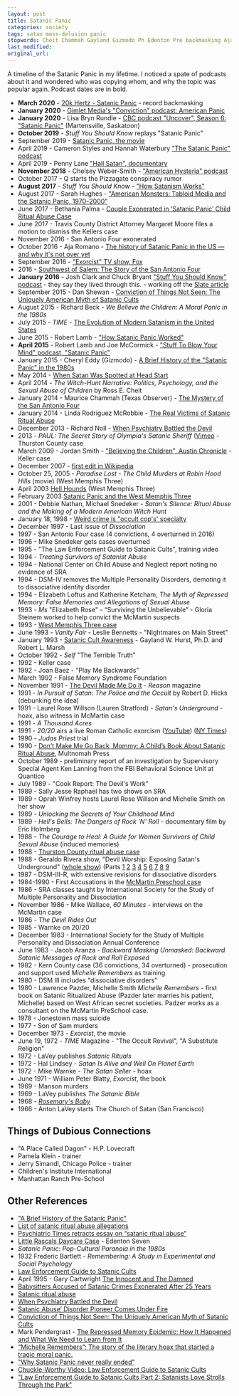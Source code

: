 ```yaml
---
layout: post
title: Satanic Panic
categories: society
tags: satan mass-delusion panic
stopwords: Cheit Chammah Gayland Gizmodo Ph Edenton Pre backmasking Aja Aranza Bennetts Bethania Blatty Bryn Chelsey Dagon Geraldo Kellers Ketcham LaVey Lanning Loftus Martensville McRobbie Multnomah Noll Padzer Palma Pendergrast PreSchool Quantico Rundle Shewan Simandl Thurston backmasking Holmberg Jonestown Pizzagate Stratford
last_modified:
original_url:
---
```


A timeline of the Satanic Panic in my lifetime. I noticed a spate of podcasts about it and wondered who was copying whom, and why the topic was popular again. Podcast dates are in bold.

<!--more-->

* **March 2020** - [20k Hertz - Satanic Panic](https://www.20k.org/episodes/satanicpanic) - record backmasking
* **January 2020** - [Gimlet Media's "Conviction" podcast: American Panic](https://gimletmedia.com/shows/conviction)
* **January 2020** - Lisa Bryn Rundle - [CBC podcast "Uncover", Season 6: "Satanic Panic"](https://www.cbc.ca/radio/uncover/new-podcast-explores-how-satanic-panic-overtook-a-saskatchewan-town-1.5449917) (Martensville, Saskatoon)
* **October 2019** - *Stuff You Should Know* replays "Satanic Panic"
* September 2019 - [Satanic Panic, the movie](https://www.imdb.com/title/tt8510350/)
* April 2019 - Cameron Styles and Hannah Waterbury ["The Satanic Panic" podcast](https://www.satanicpanicpodcast.com/episodes)
* April 2019 - Penny Lane ["Hail Satan", documentary](https://www.hailsatanfilm.com)
* **November 2018** - Chelsey Weber-Smith - ["American Hysteria" podcast](https://www.stitcher.com/podcast/chelsey-webersmith/american-hysteria/e/57668940)
* October 2017 - Q starts the Pizzagate conspiracy rumor
* **August 2017** - *Stuff You Should Know* - ["How Satanism Works"](https://www.iheart.com/podcast/105-stuff-you-should-know-26940277/episode/how-satanism-works-29467653/)
* August 2017 - Sarah Hughes - ["American Monsters: Tabloid Media and the Satanic Panic, 1970–2000"](https://www.cambridge.org/core/journals/journal-of-american-studies/article/american-monsters-tabloid-media-and-the-satanic-panic-19702000/D674D558FA7399E91149BFCAB138792D)
* June 2017 - Bethania Palma - [Couple Exonerated in ‘Satanic Panic’ Child Ritual Abuse Case](https://www.snopes.com/news/2017/06/23/satanic-panic/)
* June 2017 - Travis County District Attorney Margaret Moore files a motion to dismiss the Kellers case
* November 2016 - San Antonio Four exonerated
* October 2016 - Aja Romano - [The history of Satanic Panic in the US — and why it's not over yet](https://www.vox.com/2016/10/30/13413864/satanic-panic-ritual-abuse-history-explained)
* September 2016 - ["Exorcist" TV show, Fox](https://www.fox.com/the-exorcist/)
* 2016 - [Southwest of Salem: The Story of the San Antonio Four](http://www.southwestofsalem.com)
* **January 2016** - Josh Clark and Chuck Bryant ["Stuff You Should Know" podcast](https://www.iheart.com/podcast/105-stuff-you-should-know-26940277/episode/the-satanic-panic-of-the-1980s-29467671/) - they say they lived through this.  - working off the [Slate article](https://slate.com/technology/2014/01/fran-and-dan-keller-freed-two-of-the-last-victims-of-satanic-ritual-abuse-panic.html)
* September 2015 - Dan Shewan - [Conviction of Things Not Seen: The Uniquely American Myth of Satanic Cults](https://psmag.com/social-justice/make-a-cross-with-your-fingers-its-the-satanic-panic)
* August 2015 - Richard Beck - *We Believe the Children: A Moral Panic in the 1980s*
* July 2015 - *TIME* - [The Evolution of Modern Satanism in the United States](https://time.com/3973573/satanism-american-history/)
* June 2015 - Robert Lamb - ["How Satanic Panic Worked"](https://history.howstuffworks.com/historical-events/satanic-panic.htm)
* **April 2015** - Robert Lamb and Joe McCormick - ["Stuff To Blow Your Mind" podcast, "Satanic Panic"](https://www.iheart.com/podcast/stuff-to-blow-your-mind-21123915/episode/satanic-panic-30231888/)
* January 2015 - Cheryl Eddy (Gizmodo) - [A Brief History of the "Satanic Panic" in the 1980s](https://gizmodo.com/a-brief-history-of-satanic-panic-in-the-1980s-1679476373)
* May 2014 - [When Satan Was Spotted at Head Start](https://reason.com/2014/05/13/when-satan-was-spotted-at-head-start/)
* April 2014 - *The Witch-Hunt Narrative: Politics, Psychology, and the Sexual Abuse of Children* by Ross E. Cheit
* January 2014 - Maurice Chammah (Texas Observer) - [The Mystery of the San Antonio Four](https://www.texasobserver.org/mystery-san-antonio-four/)
* January 2014 - Linda Rodriguez McRobbie - [The Real Victims of Satanic Ritual Abuse](https://slate.com/technology/2014/01/fran-and-dan-keller-freed-two-of-the-last-victims-of-satanic-ritual-abuse-panic.html)
* December 2013 - Richard Noll - [When Psychiatry Battled the Devil](https://www.garygreenbergonline.com/w/wp-content/uploads/2013/12/Psychiatric_Times_-_When_Psychiatry_Battled_the_Devil_-_2013-12-06.pdf)
* 2013 - *PAUL: The Secret Story of Olympia's Satanic Sheriff* ([Vimeo](https://vimeo.com/48557671) - Thurston County case
* March 2009 - Jordan Smith - ["Believing the Children", Austin Chronicle](https://www.austinchronicle.com/news/2009-03-27/believing-the-children/) - Keller case
* December 2007 - [first edit in Wikipedia](https://rationalwiki.org/w/index.php?title=Satanic_Panic&oldid=94988)
* October 25, 2005 - *Paradise Lost - The Child Murders at Robin Hood Hills* (movie) (West Memphis Three)
* April 2003 [Hell Hounds](https://reason.com/2003/04/01/hell-hounds-2/) (West Memphis Three)
* February 2003 [Satanic Panic and the West Memphis Three](https://reason.com/2010/02/25/satanic-panic-and-the-west-mem/)
* 2001 - Debbie Nathan, Michael Snedeker - *Satan's Silence: Ritual Abuse and the Making of a Modern American Witch Hunt*
* January 18, 1998 - [Weird crime is "occult cop's' specialty](https://www.tampabay.com/archive/1998/01/18/weird-crime-is-occult-cop-s-specialty/)
* December 1997 - Last issue of *Dissociation*
* 1997 - San Antonio Four case (4 convictions, 4 overturned in 2016)
* 1996 - Mike Snedeker gets cases overturned
* 1995 - "The Law Enforcement Guide to Satanic Cults", training video
* 1994 - *Treating Survivors of Satanist Abuse*
* 1994 - National Center on Child Abuse and Neglect report noting no evidence of SRA
* 1994 - DSM-IV removes the Multiple Personality Disorders, demoting it to dissociative identity disorder
* 1994 - Elizabeth Loftus and Katherine Ketcham, *The Myth of Repressed Memory: False Memories and Allegations of Sexual Abuse*
* 1993 - *Ms* "Elizabeth Rose" - “Surviving the Unbelievable” - Gloria Steinem worked to help convict the McMartin suspects
* 1993 - [West Memphis Three case](https://www.history.com/this-day-in-history/west-memphis-three-released-from-prison-after-18-years)
* June 1993 - *Vanity Fair* - Leslie Bennetts - "Nightmares on Main Street"
* January 1993 - [Satanic Cult Awareness](https://www.ojp.gov/pdffiles1/Photocopy/140554NCJRS.pdf) - Gayland W. Hurst, Ph.D. and Robert L. Marsh
* October 1992 - *Self* "The Terrible Truth"
* 1992 - Keller case
* 1992 - Joan Baez - "Play Me Backwards"
* March 1992 - False Memory Syndrome Foundation
* November 1991 - [The Devil Made Me Do It](https://reason.com/1991/11/01/the-devil-made-me-do-it/) - *Reason* magazine
* 1991 - *In Pursuit of Satan: The Police and the Occult* by Robert D. Hicks (debunking the idea)
* 1991 - Laurel Rose Willson (Lauren Stratford) - *Satan's Underground* - hoax, also witness in McMartin case
* 1991 - *A Thousand Acres*
* 1991 - *20/20* airs a live Roman Catholic exorcism ([YouTube](https://www.youtube.com/watch?v=L5-FW4wRnTE)) ([NY Times](https://www.nytimes.com/1991/04/05/news/the-rite-of-exorcism-on-20-20.html))
* 1990 - *Judas Priest* trial
* 1990 - [Don’t Make Me Go Back, Mommy: A Child’s Book About Satanic Ritual Abuse](http://awfullibrarybooks.net/satan-for-kids/), Multnomah Press
* October 1989 - preliminary report of an investigation by Supervisory Special Agent Ken Lanning from the FBI Behavioral Science Unit at Quantico
* July 1989 - "Cook Report: The Devil's Work"
* 1989 - Sally Jesse Raphael has two shows on SRA
* 1989 - Oprah Winfrey hosts Laurel Rose Willson and Michelle Smith on her show
* 1989 - *Unlocking the Secrets of Your Childhood Mind*
* 1989 - *Hell's Bells: The Dangers of Rock 'N' Roll* - documentary film by Eric Holmberg
* 1988 - *The Courage to Heal: A Guide for Women Survivors of Child Sexual Abuse* (induced memories)
* 1988 - [Thurston County ritual abuse case](https://en.wikipedia.org/wiki/Thurston_County_ritual_abuse_case)
* 1988 - Geraldo Rivera show, "Devil Worship: Exposing Satan's Underground" ([whole show](https://www.youtube.com/watch?v=0mytkRybjNI)) (Parts [1](https://www.youtube.com/watch?v=qocBf3_mmic) [2](https://www.youtube.com/watch?v=4kK4yAmwpCU) [3](https://www.youtube.com/watch?v=qnM95xmLoMY) [4](https://www.youtube.com/watch?v=YTY0p-yEo70) [5](https://www.youtube.com/watch?v=B5KaTXjMUaA) [6](https://www.youtube.com/watch?v=aGHulFE7-o0) [7](https://www.youtube.com/watch?v=WvjFzrH90pk) [8](https://www.youtube.com/watch?v=xDpZGBQ4h4k) [9](https://www.youtube.com/watch?v=v1Y8xWMxqus)
* 1987 - DSM-III-R, with extensive revisions for dissociative disorders
* 1984-1990 - First Accusations in the [McMartin Preschool case](https://en.wikipedia.org/wiki/McMartin_preschool_trial)
* 1986 - SRA classes taught by International Society for the Study of Multiple Personality and Dissociation
* November 1986 - Mike Wallace, *60 Minutes* - interviews on the McMartin case
* 1986 - *The Devil Rides Out*
* 1985 - Warnke on 20/20
* December 1983 - International Society for the Study of Multiple Personality and Dissociation Annual Conference
* June 1983 - Jacob Aranza - *Backward Masking Unmasked: Backward Satanic Messages of Rock and Roll Exposed*
* 1982 - Kern County case (36 convictions, 34 overturned) - prosecution and support used *Michelle Remembers* as training
* 1980 - DSM III includes "dissociative disorders"
* 1980 - Lawrence Pazder, Michelle Smith *Michelle Remembers* - first book on Satanic Ritualized Abuse (Pazder later marries his patient, Michelle) based on West African secret societies. Padzer works as a consultant on the McMartin PreSchool case.
* 1978 - Jonestown mass suicide
* 1977 - Son of Sam murders
* December 1973 - *Exorcist*, the movie
* June 19, 1972 - *TIME* Magazine - "The Occult Revival", "A Substitute Religion"
* 1972 - LaVey publishes *Satanic Rituals*
* 1972 - Hal Lindsey - *Satan Is Alive and Well On Planet Earth*
* 1972 - Mike Warnke - *The Satan Seller* - hoax
* June 1971 - William Peter Blatty, *Exorcist*, the book
* 1969 - Manson murders
* 1969 - LaVey publishes *The Satanic Bible*
* 1968 - *[Rosemary's Baby](https://www.imdb.com/title/tt0063522/)*
* 1966 - Anton LaVey starts The Church of Satan (San Francisco)

## Things of Dubious Connections

* "A Place Called Dagon" - H.P. Lovecraft
* Pamela Klein - trainer
* Jerry Simandl, Chicago Police - trainer
* Children's Institute International
* Manhattan Ranch Pre-School

## Other References

* ["A Brief History of the Satanic Panic"](https://gizmodo.com/a-brief-history-of-satanic-panic-in-the-1980s-1679476373)
* [List of satanic ritual abuse allegations](https://en.wikipedia.org/wiki/List_of_satanic_ritual_abuse_allegations)
* [Psychiatric Times retracts essay on “satanic ritual abuse”](http://retractionwatch.com/2014/02/13/psychiatric-times-retracts-essay-on-satanic-ritual-abuse/)
* [Little Rascals Daycare Case](https://www.littlerascalsdaycarecase.org) - Edenton Seven
* *Satanic Panic: Pop-Cultural Paranoia in the 1980s*
* 1932 Frederic Bartlett - *Remembering: A Study in Experimental and Social Psychology*
* [Law Enforcement Guide to Satanic Cults](https://www.youtube.com/watch?v=NBf35HS6atU)
* April 1995 - Gary Cartwright [The Innocent and The Damned](https://www.texasmonthly.com/articles/the-innocent-and-the-damned/)
* [Babysitters Accused of Satanic Crimes Exonerated After 25 Years](https://www.history.com/news/babysitters-accused-of-satanic-crimes-exonerated-after-25-years)
* [Satanic ritual abuse](https://en.wikipedia.org/wiki/Satanic_ritual_abuse)
* [When Psychiatry Battled the Devil](https://www.garygreenbergonline.com/w/wp-content/uploads/2013/12/Psychiatric_Times_-_When_Psychiatry_Battled_the_Devil_-_2013-12-06.pdf)
* [Satanic Abuse’ Disorder Pioneer Comes Under Fire](https://www.latimes.com/archives/la-xpm-1999-mar-07-mn-14693-story.html)
* [Conviction of Things Not Seen: The Uniquely American Myth of Satanic Cults](https://psmag.com/social-justice/make-a-cross-with-your-fingers-its-the-satanic-panic)
* Mark Pendergrast - [The Repressed Memory Epidemic: How It Happened and What We Need to Learn from It](https://books.google.com/books?id=FdQ5DwAAQBAJ&pg=PA36&lpg=PA36&dq=*Ms*+“Surviving+the+Unbelievable”&source=bl&ots=igaxK3w8Yv&sig=ACfU3U32akupZCOEORnNqkLxWaGVKWPwRg&hl=en&sa=X&ved=2ahUKEwj72t2Zr8_oAhWDmHIEHTZ8AnIQ6AEwAHoECAgQKA#v=onepage&q=*Ms*%20“Surviving%20the%20Unbelievable”&f=false)
* [“Michelle Remembers”: The story of the literary hoax that started a tragic moral panic.](https://seanmunger.com/2014/11/06/michelle-remembers-the-story-of-the-literary-hoax-that-started-a-tragic-moral-panic/)
* ["Why Satanic Panic never really ended"](https://www.vox.com/culture/22358153/satanic-panic-ritual-abuse-history-conspiracy-theories-explained)
* [Chuckle-Worthy Video: Law Enforcement Guide to Satanic Cults](https://dangerousminds.net/comments/chuckle-worthy_video_law_enforcement_guide_to_satanic_cults)
* ["Law Enforcement Guide to Satanic Cults Part 2: Satanists Love Strolls Through the Park"](https://dangerousminds.net/comments/law_enforcement_guide_to_satanic_cults_part_2_satanists_love_strolls)
